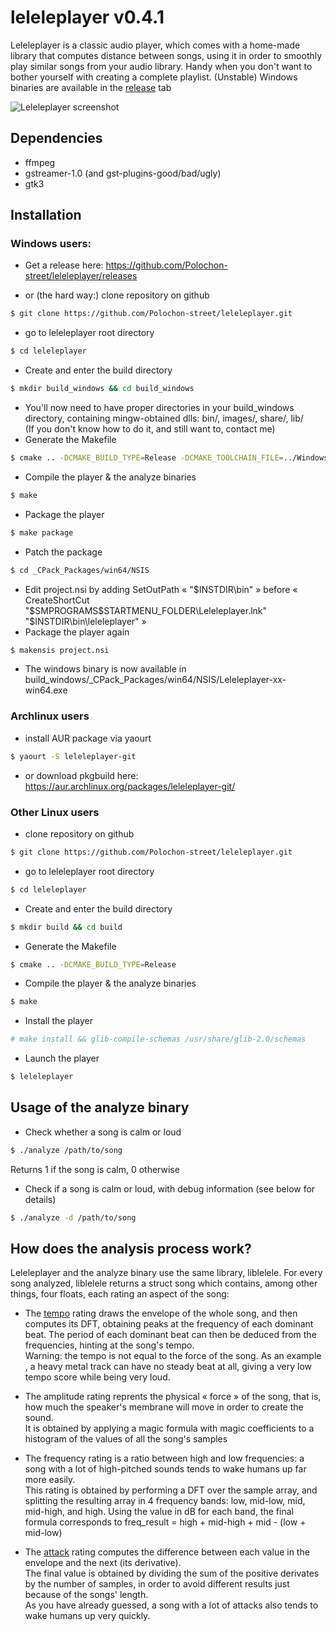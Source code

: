 # leleleplayer v0.4.1
Leleleplayer is a classic audio player, which comes with a home-made library that computes distance between songs, using it in order to smoothly play similar songs from your audio library.
Handy when you don't want to bother yourself with creating a complete playlist.
(Unstable) Windows binaries are available in the [release](https://github.com/Polochon-street/leleleplayer/releases/) tab

![Leleleplayer screenshot](http://i.imgur.com/6CPLGVx.png)

## Dependencies
* ffmpeg
* gstreamer-1.0 (and gst-plugins-good/bad/ugly)
* gtk3

## Installation

### Windows users:

* Get a release here: https://github.com/Polochon-street/leleleplayer/releases

* or (the hard way:) clone repository on github
```bash
$ git clone https://github.com/Polochon-street/leleleplayer.git
```
* go to leleleplayer root directory
```bash
$ cd leleleplayer 
```
* Create and enter the build directory
```bash
$ mkdir build_windows && cd build_windows
```
* You'll now need to have proper directories in your build\_windows directory, containing mingw-obtained dlls: bin/, images/, share/, lib/ <br />
(If you don't know how to do it, and still want to, contact me)
* Generate the Makefile
```bash
$ cmake .. -DCMAKE_BUILD_TYPE=Release -DCMAKE_TOOLCHAIN_FILE=../Windows_toolchain.cmake
```
* Compile the player & the analyze binaries
```bash
$ make
```
* Package the player
```bash
$ make package
```
* Patch the package
```bash
$ cd _CPack_Packages/win64/NSIS
```
* Edit project.nsi by adding SetOutPath « "$INSTDIR\bin" » before « CreateShortCut "$SMPROGRAMS\$STARTMENU\_FOLDER\Leleleplayer.lnk" "$INSTDIR\bin\leleleplayer" »
* Package the player again
```bash
$ makensis project.nsi
```
* The windows binary is now available in build\_windows/\_CPack\_Packages/win64/NSIS/Leleleplayer-xx-win64.exe

### Archlinux users

* install AUR package via yaourt
```bash
$ yaourt -S leleleplayer-git
```
* or download pkgbuild here: https://aur.archlinux.org/packages/leleleplayer-git/

### Other Linux users 

* clone repository on github
```bash
$ git clone https://github.com/Polochon-street/leleleplayer.git
```
* go to leleleplayer root directory
```bash
$ cd leleleplayer 
```
* Create and enter the build directory
```bash
$ mkdir build && cd build
```
* Generate the Makefile
```bash
$ cmake .. -DCMAKE_BUILD_TYPE=Release
```
* Compile the player & the analyze binaries
```bash
$ make
```
* Install the player
```bash
# make install && glib-compile-schemas /usr/share/glib-2.0/schemas
```
* Launch the player
```bash
$ leleleplayer
```
## Usage of the analyze binary

* Check whether a song is calm or loud
```bash
$ ./analyze /path/to/song
```
Returns 1 if the song is calm, 0 otherwise
* Check if a song is calm or loud, with debug information (see below for details)
```bash
$ ./analyze -d /path/to/song
```

## How does the analysis process work?

Leleleplayer and the analyze binary use the same library, liblelele. For every song analyzed, liblelele returns a struct song which contains, among other things, 
four floats, each rating an aspect of the song:

* The [tempo](https://en.wikipedia.org/wiki/Tempo "link to wikipedia") rating draws the envelope of the whole song, and then computes its DFT, obtaining peaks at the frequency of each dominant beat. 
The period of each dominant beat can then be deduced from the frequencies, hinting at the song's tempo.<br />
Warning: the tempo is not equal to the force of the song. As an example , a heavy metal track can have no steady beat at all, giving a very low tempo score while being very loud.

* The amplitude rating reprents the physical « force » of the song, that is, how much the speaker's membrane will move in order to create the sound.<br />
It is obtained by applying a magic formula with magic coefficients to a histogram of the values of all the song's samples

* The frequency rating is a ratio between high and low frequencies: a song with a lot of high-pitched sounds tends to wake humans up far more easily.<br />
This rating is obtained by performing a DFT over the sample array, and splitting the resulting array in 4 frequency bands: low, mid-low, mid, mid-high, and high.
Using the value in dB for each band, the final formula corresponds to freq\_result = high + mid-high + mid - (low + mid-low)

* The [attack](https://en.wikipedia.org/wiki/Synthesizer#ADSR_envelope "link to wikipedia") rating computes the difference between each value in the envelope and the next (its derivative).<br />
The final value is obtained by dividing the sum of the positive derivates by the number of samples, in order to avoid different results just because of the songs' length.<br />
As you have already guessed, a song with a lot of attacks also tends to wake humans up very quickly.

